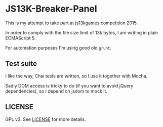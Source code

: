 # JS13K-Breaker-Panel

This is my attempt to take part at [js13kgames](http://www.js13kgames.com/) competition 2015.

In order to comply with the file size limit of 13k bytes, I am writing in plain ECMAScript 5.

For automation purposes I'm using good old `grunt`.

## Test suite

I like the way, Chai tests are written, so I use it together with Mocha.

Sadly DOM access is tricky to do (if you want to avoid jQuery dependencies), so I depend on jsdom to mock it.

## LICENSE

GPL v3. See [LICENSE](LICENSE.md) for more details.
